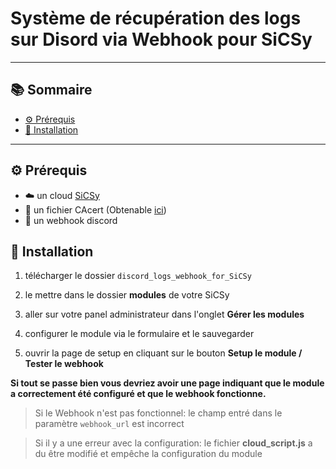 # Système de récupération des logs sur Disord via Webhook pour SiCSy

---

## 📚 Sommaire

- [⚙️ Prérequis](#️-prérequis)
- [🚀 Installation](#-installation)

---

## ⚙️ Prérequis

- ☁️ un cloud [SiCSy](https://github.com/taran35/SiCSy) 
- 📄 un fichier CAcert (Obtenable [ici](https://curl.se/ca))
- 🤖 un webhook discord

## 🚀 Installation

1. télécharger le dossier `discord_logs_webhook_for_SiCSy`

2. le mettre dans le dossier **modules** de votre SiCSy

3. aller sur votre panel administrateur dans l'onglet **Gérer les modules**

4. configurer le module via le formulaire et le sauvegarder

5. ouvrir la page de setup en cliquant sur le bouton **Setup le module / Tester le webhook**

**Si tout se passe bien vous devriez avoir une page indiquant que le module a correctement été configuré et que le webhook fonctionne.**

> Si le Webhook n'est pas fonctionnel: le champ entré dans le paramètre `webhook_url` est incorrect

> Si il y a une erreur avec la configuration: le fichier **cloud_script.js** a du être modifié et empêche la configuration du module